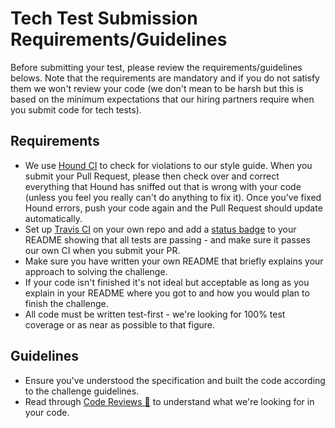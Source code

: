 Tech Test Submission Requirements/Guidelines
======

Before submitting your test, please review the requirements/guidelines belows. Note that the requirements are mandatory and if you do not satisfy them we won't review your code (we don't mean to be harsh but this is based on the minimum expectations that our hiring partners require when you submit code for tech tests).

Requirements
------

* We use [Hound CI](https://houndci.com/) to check for violations to our style guide. When you submit your Pull Request, please then check over and correct everything that Hound has sniffed out that is wrong with your code (unless you feel you really can't do anything to fix it). Once you've fixed Hound errors, push your code again and the Pull Request should update automatically.
* Set up [Travis CI](https://travis-ci.org/) on your own repo and add a [status badge](http://docs.travis-ci.com/user/status-images/) to your README showing that all tests are passing - and make sure it passes our own CI when you submit your PR.
* Make sure you have written your own README that briefly explains your approach to solving the challenge.
* If your code isn't finished it's not ideal but acceptable as long as you explain in your README where you got to and how you would plan to finish the challenge.
* All code must be written test-first - we're looking for 100% test coverage or as near as possible to that figure.

Guidelines
-------

* Ensure you've understood the specification and built the code according to the challenge guidelines.
* Read through [Code Reviews&nbsp;:pill:](https://github.com/makersacademy/course/blob/master/pills/code_reviews.md) to understand what we're looking for in your code.

